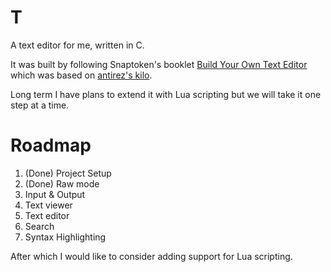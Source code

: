 # T

A text editor for me, written in C. 

It was built by following Snaptoken's booklet [Build Your Own Text Editor][snaptoken] which was based on [antirez's kilo][antirez].

Long term I have plans to extend it with Lua scripting but we will take it one step at a time.

[snaptoken]: http://viewsourcecode.org/snaptoken/kilo/index.html
[antirez]: http://antirez.com/news/108


# Roadmap

1. (Done) Project Setup
1. (Done) Raw mode
1. Input & Output
1. Text viewer
1. Text editor
1. Search
1. Syntax Highlighting

After which I would like to consider adding support for Lua scripting.

